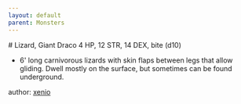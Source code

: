 ```yaml
---
layout: default
parent: Monsters
---
```

# Lizard, Giant Draco
4 HP, 12 STR, 14 DEX, bite (d10)
- 6' long carnivorous lizards with skin flaps between legs that allow gliding. Dwell mostly on the surface, but sometimes can be found underground.

author: [xenio](https://xenioinabottle.blogspot.com)
